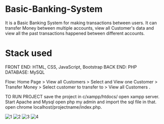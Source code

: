 # Basic-Banking-System
It is a Basic Banking System for making transactions between users. It can transfer Money between multiple accounts, view all Customer's data and view all the past transactions happened between different accounts.

# Stack used
FRONT END: HTML, CSS, JavaScript, Bootstrap
BACK END: PHP
DATABASE: MySQL

Flow: Home Page > View all Customers > Select and View one Customer > Transfer Money > Select customer to transfer to > View all Customers .

TO RUN PROJECT save the project in c/xampp/htdocs/ open xampp server. Start Apache and Mysql open php my admin and import the sql file in that. open chrome localhost/projectname/index.php.



<img>![1](https://user-images.githubusercontent.com/69042882/131231018-1631a1c0-45ed-41b5-8313-9a8a5bb15e7a.jpg)
<img>![2](https://user-images.githubusercontent.com/69042882/131231025-b50b48ad-c02a-4a0a-ba24-9f3252f53d81.jpg)
<img>![3](https://user-images.githubusercontent.com/69042882/131231032-0a6a6554-4c2a-4266-8277-720278867504.jpg)
<img>![4](https://user-images.githubusercontent.com/69042882/131231037-34c67e12-eb20-46ca-94b3-82d5e5d2be8e.jpg)
